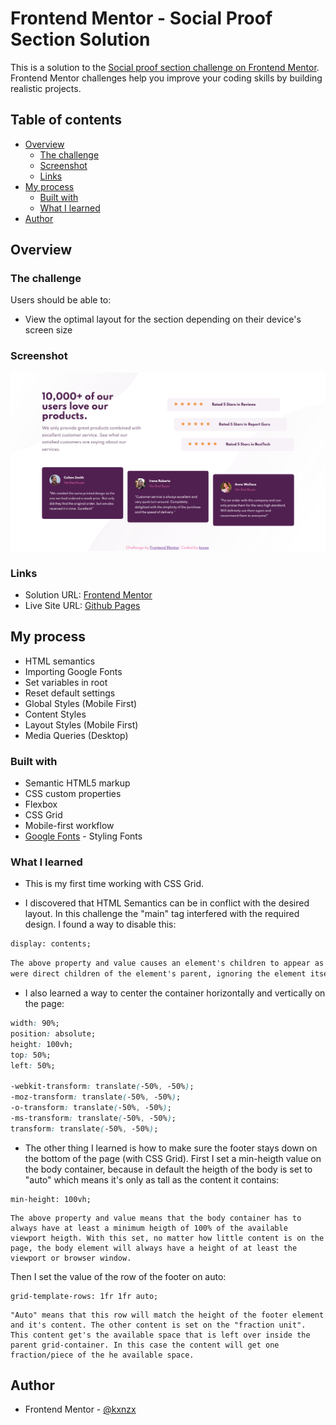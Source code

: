 # Frontend Mentor - Social Proof Section Solution

This is a solution to the [Social proof section challenge on Frontend Mentor](https://www.frontendmentor.io/challenges/social-proof-section-6e0qTv_bA). Frontend Mentor challenges help you improve your coding skills by building realistic projects.

## Table of contents

- [Overview](#overview)
  - [The challenge](#the-challenge)
  - [Screenshot](#screenshot)
  - [Links](#links)
- [My process](#my-process)
  - [Built with](#built-with)
  - [What I learned](#what-i-learned)
- [Author](#author)

## Overview

### The challenge

Users should be able to:

- View the optimal layout for the section depending on their device's screen size

### Screenshot

![Screenshot](images/ScreenshotSection.png)

### Links

- Solution URL: [Frontend Mentor](https://www.frontendmentor.io/solutions/review-and-testimonial-card-layout-with-grid-css-4EvzoRNh0)
- Live Site URL: [Github Pages](https://kxnzx.github.io/social-proof-section/)

## My process

- HTML semantics
- Importing Google Fonts
- Set variables in root
- Reset default settings
- Global Styles (Mobile First)
- Content Styles
- Layout Styles (Mobile First)
- Media Queries (Desktop)

### Built with

- Semantic HTML5 markup
- CSS custom properties
- Flexbox
- CSS Grid
- Mobile-first workflow
- [Google Fonts](https://fonts.google.com/) - Styling Fonts

### What I learned

- This is my first time working with CSS Grid.

- I discovered that HTML Semantics can be in conflict with the desired layout. In this challenge the "main" tag interfered with the required design. I found a way to disable this:

```html
display: contents;
```

```html
The above property and value causes an element's children to appear as if they
were direct children of the element's parent, ignoring the element itself.
```

- I also learned a way to center the container horizontally and vertically on the page:

```css
width: 90%;
position: absolute;
height: 100vh;
top: 50%;
left: 50%;

-webkit-transform: translate(-50%, -50%);
-moz-transform: translate(-50%, -50%);
-o-transform: translate(-50%, -50%);
-ms-transform: translate(-50%, -50%);
transform: translate(-50%, -50%);
```

- The other thing I learned is how to make sure the footer stays down on the bottom of the page (with CSS Grid). First I set a min-heigth value on the body container, because in default the heigth of the body is set to "auto" which means it's only as tall as the content it contains:

```
min-height: 100vh;
```

```
The above property and value means that the body container has to always have at least a minimum heigth of 100% of the available viewport heigth. With this set, no matter how little content is on the page, the body element will always have a height of at least the viewport or browser window.
```

Then I set the value of the row of the footer on auto:

```
grid-template-rows: 1fr 1fr auto;
```

```
"Auto" means that this row will match the height of the footer element and it's content. The other content is set on the "fraction unit". This content get's the available space that is left over inside the parent grid-container. In this case the content will get one fraction/piece of the he available space.
```

## Author

- Frontend Mentor - [@kxnzx](https://www.frontendmentor.io/profile/kxnzx)
